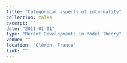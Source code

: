 ```yaml
---
title: "Categorical aspects of internality"
collection: talks
excerpt: ""
date: "2011-01-01"
type: "Recent Developments in Model Theory"
venue: ""
location: "Olèron, France"
link: ""
---
```



